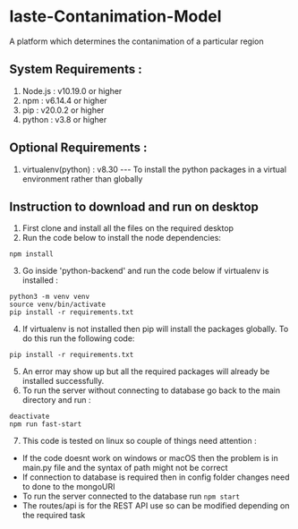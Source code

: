 # Iaste-Contanimation-Model
A platform which determines the contanimation of a particular region 

## System Requirements :
1. Node.js : v10.19.0 or higher
2. npm : v6.14.4 or higher
3. pip : v20.0.2 or higher
4. python : v3.8 or higher

## Optional Requirements :
1. virtualenv(python) : v8.30  --- To install the python packages in a virtual environment rather than globally

## Instruction to download and run on desktop
1. First clone and install all the files on the required desktop
2. Run the code below to install the node dependencies:
```
npm install
```
3. Go inside 'python-backend' and run the code below if virtualenv is installed :
```
python3 -m venv venv
source venv/bin/activate
pip install -r requirements.txt
```
4. If virtualenv is not installed then pip will install the packages globally. To do this run the following code:
```
pip install -r requirements.txt
```
5. An error may show up but all the required packages will already be installed successfully.
6. To run the server without connecting to database go back to the main directory and run :
```
deactivate
npm run fast-start
```
7. This code is tested on linux so couple of things need attention :
  * If the code doesnt work on windows or macOS then the problem is in main.py file and the syntax of path might not be correct
  * If connection to database is required then in config folder changes need to done to the mongoURI
  * To run the server connected to the database run ```npm start```
  * The routes/api is for the REST API use so can be modified depending on the required task

